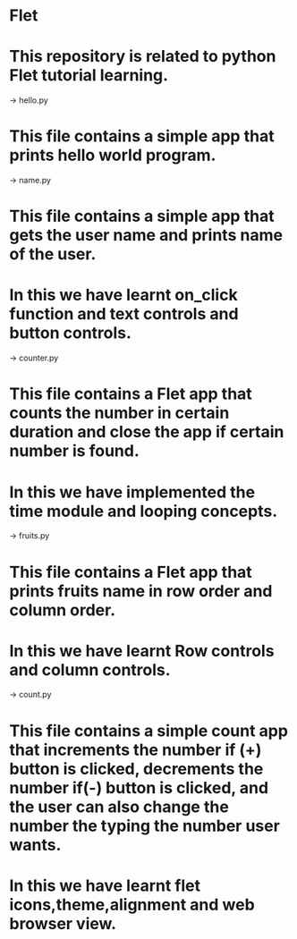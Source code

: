 # Flet
# This repository is related to python Flet tutorial learning.

-> hello.py
# This file contains a simple app that prints hello world program.

-> name.py
# This file contains a simple app that gets the user name and  prints name of the user.
# In this we have learnt on_click function and text controls and button controls.

-> counter.py
# This file contains a Flet app that counts the number in certain duration and close the app if certain number is found.
# In this we have implemented the time module and looping concepts.

-> fruits.py
# This file contains a Flet app that prints fruits name in row order and column order.
# In this we have learnt Row controls and column controls.

-> count.py
# This file contains a simple count app that increments the number if (+) button is clicked, decrements the number if(-) button is clicked, and the user can also change the number the typing the number user wants.
# In this we have learnt flet icons,theme,alignment and web browser view.

